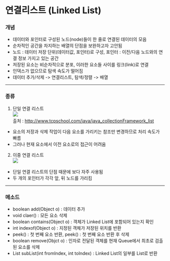 # 연결리스트 (Linked List) #

### 개념 ###
- 데이터와 포인터로 구성된 노드(node)들이 한 줄로 연결된 데이터의 모음
- 순차적인 공간을 차지하는 배열의 단점을 보완하고자 고안됨
- 노드 : 데이터 저장 단위(데이터값, 포인터)로 구성, 포인터 : 이전/다음 노드와의 연결 정보 가지고 있는 공간  
- 저장된 요소는 비순차적으로 분포, 이러한 요소들 사이를 링크(link)로 연결
- 인덱스가 없으므로 탐색 속도가 떨어짐
- 데이터 추가/삭제 -> 연결리스트, 탐색/정렬 -> 배열  
  
------------------------------------- 
### 종류 ###
1. 단일 연결 리스트  
![](http://www.tcpschool.com/lectures/img_java_singly_linked_list.png)  
출처 : http://www.tcpschool.com/java/java_collectionFramework_list  
  
  - 요소의 저장과 삭제 작업이 다음 요소를 가리키는 참조만 변경하므로 처리 속도가 빠름
  - 그러나 현재 요소에서 이전 요소로의 접근이 어려움

2. 이중 연결 리스트  
![](http://www.tcpschool.com/lectures/img_java_doubly_linked_list.png)  
  
  - 단일 연결 리스트의 단점 때문에 보다 자주 사용됨
  -  두 개의 포인터가 각각 앞, 뒤 노드를 가리킴

------------------------------------- 
### 메소드 ###
- boolean add(Object o) : 데이터 추가
- void claer() : 모든 요소 삭제
- boolean contains(Object o) : 객체가 Linked List에 포함되어 있는지 확인
- int indexof(Object o) : 지정된 객체가 저장된 위치를 반환
- peek() : 첫 번째 요소 반환, peek() : 첫 번째 요소 반환 후 삭제
- boolean remove(Objct o) : 인자로 전달된 객체를 현재 Queue에서 최초로 검출된 요소를 삭제
- List subList(int fromIndex, int toIndex) : Linked List의 일부를 List로 반환
